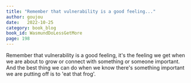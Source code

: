 ```yaml
---
title: "Remember that vulnerability is a good feeling..."
author: goujou
date:   2022-10-25
category: book_blog
book_id: WasmundDoLessGetMore
page: 198
---
```

Remember that vulnerability is a good feeling, it's the feeling we get when we are about to grow or connect with something or someone important.
And the best thing we can do when we know there's something important we are putting off is to 'eat that frog'.
